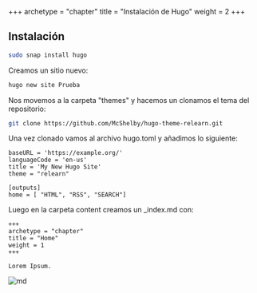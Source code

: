 +++
archetype = "chapter"
title = "Instalación de Hugo"
weight = 2
+++

## Instalación
```bash
sudo snap install hugo
```

Creamos un sitio nuevo: 

```bash
hugo new site Prueba
```

Nos movemos a la carpeta "themes" y hacemos un clonamos el tema del repositorio:

```bash
git clone https://github.com/McShelby/hugo-theme-relearn.git
```
Una vez clonado vamos al archivo hugo.toml y añadimos lo siguiente:

```
baseURL = 'https://example.org/'
languageCode = 'en-us'
title = 'My New Hugo Site'
theme = "relearn"

[outputs]
home = [ "HTML", "RSS", "SEARCH"]
```
Luego en la carpeta content creamos un _index.md con: 
```
+++
archetype = "chapter"
title = "Home"
weight = 1
+++

Lorem Ipsum.
```
![md](/Hugo_md.png)



